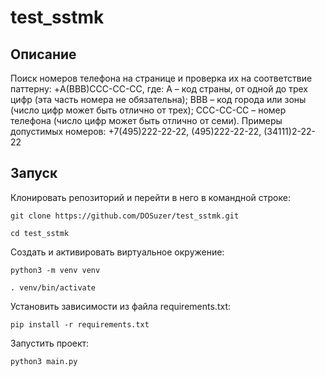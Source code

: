 # test_sstmk
## Описание
Поиск номеров телефона на странице и проверка их на соответствие паттерну:
+A(BBB)CCC-CC-CC, где:
    А – код страны, от одной до трех цифр (эта часть номера не обязательна);
    ВВВ – код города или зоны (число цифр может быть отлично от трех);
    CCC-CC-CC – номер телефона (число цифр может быть отлично от семи).
Примеры допустимых номеров: +7(495)222-22-22, (495)222-22-22, (34111)2-22-22

## Запуск
Клонировать репозиторий и перейти в него в командной строке:

```
git clone https://github.com/DOSuzer/test_sstmk.git
```

```
cd test_sstmk
```

Cоздать и активировать виртуальное окружение:

```
python3 -m venv venv
```

```
. venv/bin/activate
```

Установить зависимости из файла requirements.txt:

```
pip install -r requirements.txt
```

Запустить проект:

```
python3 main.py
```
